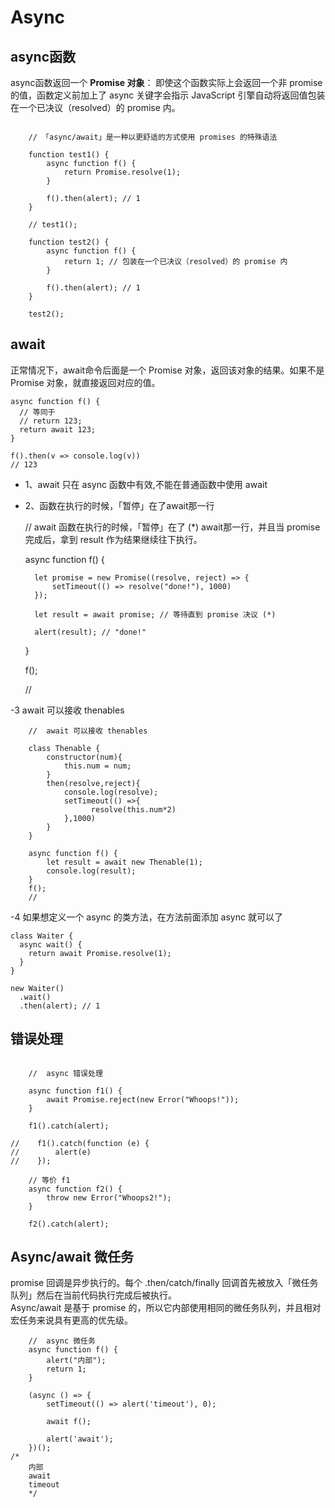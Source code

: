 # Async 

## async函数
async函数返回一个 **Promise 对象**：
即使这个函数实际上会返回一个非 promise 的值，函数定义前加上了 async 关键字会指示 JavaScript 引擎自动将返回值包装在一个已决议（resolved）的 promise 内。

``` 

    // 「async/await」是一种以更舒适的方式使用 promises 的特殊语法

    function test1() {
        async function f() {
            return Promise.resolve(1);
        }

        f().then(alert); // 1
    }

    // test1();

    function test2() {
        async function f() {
            return 1; // 包装在一个已决议（resolved）的 promise 内
        }

        f().then(alert); // 1
    }

    test2();

```
## await 
 
正常情况下，await命令后面是一个 Promise 对象，返回该对象的结果。如果不是 Promise 对象，就直接返回对应的值。

```
async function f() {
  // 等同于
  // return 123;
  return await 123;
}

f().then(v => console.log(v))
// 123
```

- 1、await  只在 async 函数中有效,不能在普通函数中使用 await
- 2、函数在执行的时候，「暂停」在了await那一行

    // await 函数在执行的时候，「暂停」在了 (*) await那一行，并且当 promise 完成后，拿到 result 作为结果继续往下执行。

    async function f() {

        let promise = new Promise((resolve, reject) => {
            setTimeout(() => resolve("done!"), 1000)
        });

        let result = await promise; // 等待直到 promise 决议 (*)

        alert(result); // "done!"
    }

    f();

    //

-3 await 可以接收 thenables 

```
    //  await 可以接收 thenables

    class Thenable {
        constructor(num){
            this.num = num;
        }
        then(resolve,reject){
            console.log(resolve);
            setTimeout(() =>{
                  resolve(this.num*2)
            },1000)
        }
    }

    async function f() {
        let result = await new Thenable(1);
        console.log(result);
    }
    f();
    //
```


-4 如果想定义一个 async 的类方法，在方法前面添加 async 就可以了

```
class Waiter {
  async wait() {
    return await Promise.resolve(1);
  }
}

new Waiter()
  .wait()
  .then(alert); // 1
```



## 错误处理


```

    //  async 错误处理

    async function f1() {
        await Promise.reject(new Error("Whoops!"));
    }

    f1().catch(alert);

//    f1().catch(function (e) {
//        alert(e)
//    });

    // 等价 f1
    async function f2() {
        throw new Error("Whoops2!");
    }

    f2().catch(alert);

```

## Async/await 微任务    
promise 回调是异步执行的。每个 .then/catch/finally 回调首先被放入「微任务队列」然后在当前代码执行完成后被执行。       
Async/await 是基于 promise 的，所以它内部使用相同的微任务队列，并且相对宏任务来说具有更高的优先级。  

```
    //  async 微任务
    async function f() {
        alert("内部");
        return 1;
    }

    (async () => {
        setTimeout(() => alert('timeout'), 0);

        await f();

        alert('await');
    })();
/*
    内部
    await
    timeout
    */

```



